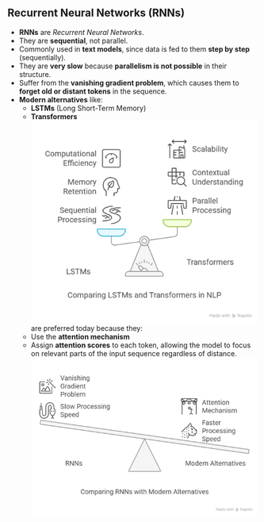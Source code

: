 ## Recurrent Neural Networks (RNNs)

- **RNNs** are *Recurrent Neural Networks*.
- They are **sequential**, not parallel.
- Commonly used in **text models**, since data is fed to them **step by step** (sequentially).
- They are **very slow** because **parallelism is not possible** in their structure.
- Suffer from the **vanishing gradient problem**, which causes them to **forget old or distant tokens** in the sequence.
- **Modern alternatives** like:
  - **LSTMs** (Long Short-Term Memory)
  - **Transformers**
  ![DataCamp](img/1.png)
  are preferred today because they:
  - Use the **attention mechanism**
  - Assign **attention scores** to each token, allowing the model to focus on relevant parts of the input sequence regardless of distance.
   ![DataCamp](img/2.png)
